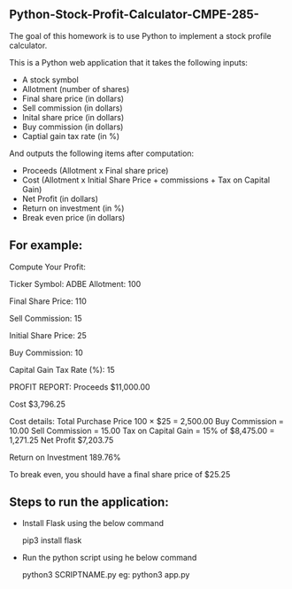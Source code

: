 ## Python-Stock-Profit-Calculator-CMPE-285-
The goal of this homework is to use Python to implement a stock profile calculator. 

This is a Python web application that it takes the following inputs:

* A stock symbol
* Allotment (number of shares)
* Final share price (in dollars)
* Sell commission (in dollars)
* Inital share price (in dollars)
* Buy commission (in dollars)
* Captial gain tax rate (in %)

And outputs the following items after computation:

* Proceeds (Allotment x Final share price)
* Cost (Allotment x Initial Share Price + commissions + Tax on Capital Gain)
* Net Profit (in dollars)
* Return on investment (in %)
* Break even price (in dollars)


## For example:

Compute Your Profit:

Ticker Symbol:
ADBE
Allotment:
100

Final Share Price:
110

Sell Commission:
15

Initial Share Price:
25

Buy Commission:
10

Capital Gain Tax Rate (%):
15

PROFIT REPORT:
Proceeds
$11,000.00

Cost
$3,796.25

Cost details:
Total Purchase Price
100 × $25 = 2,500.00
Buy Commission = 10.00
Sell Commission = 15.00
Tax on Capital Gain = 15% of $8,475.00 = 1,271.25
Net Profit
$7,203.75

Return on Investment
189.76%

To break even, you should have a final share price of
$25.25

## Steps to run the application:
* Install Flask using the below command
  
  pip3 install flask
  
* Run the python script using he below command
  
  python3 SCRIPTNAME.py
  eg: python3 app.py
